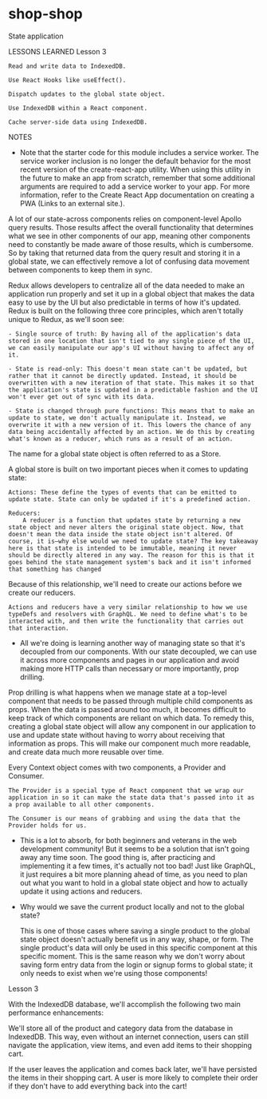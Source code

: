 # shop-shop
State application

LESSONS LEARNED
Lesson 3
    
    Read and write data to IndexedDB.

    Use React Hooks like useEffect().

    Dispatch updates to the global state object.

    Use IndexedDB within a React component.

    Cache server-side data using IndexedDB.

NOTES

* Note that the starter code for this module includes a service worker. The service worker inclusion is no longer the default behavior for the most recent version of the create-react-app utility. When using this utility in the future to make an app from scratch, remember that some additional arguments are required to add a service worker to your app. For more information, refer to the Create React App documentation on creating a PWA (Links to an external site.).

A lot of our state-across components relies on component-level Apollo query results. Those results affect the overall functionality that determines what we see in other components of our app, meaning other components need to constantly be made aware of those results, which is cumbersome. So by taking that returned data from the query result and storing it in a global state, we can effectively remove a lot of confusing data movement between components to keep them in sync.

Redux allows developers to centralize all of the data needed to make an application run properly and set it up in a global object that makes the data easy to use by the UI but also predictable in terms of how it's updated. Redux is built on the following three core principles, which aren't totally unique to Redux, as we'll soon see:

    - Single source of truth: By having all of the application's data stored in one location that isn't tied to any single piece of the UI, we can easily manipulate our app's UI without having to affect any of it.

    - State is read-only: This doesn't mean state can't be updated, but rather that it cannot be directly updated. Instead, it should be overwritten with a new iteration of that state. This makes it so that the application's state is updated in a predictable fashion and the UI won't ever get out of sync with its data.

    - State is changed through pure functions: This means that to make an update to state, we don't actually manipulate it. Instead, we overwrite it with a new version of it. This lowers the chance of any data being accidentally affected by an action. We do this by creating what's known as a reducer, which runs as a result of an action.

The name for a global state object is often referred to as a Store.

A global store is built on two important pieces when it comes to updating state:

    Actions: These define the types of events that can be emitted to update state. State can only be updated if it's a predefined action.

    Reducers: 
        A reducer is a function that updates state by returning a new state object and never alters the original state object. Now, that doesn't mean the data inside the state object isn't altered. Of course, it is—why else would we need to update state? The key takeaway here is that state is intended to be immutable, meaning it never should be directly altered in any way. The reason for this is that it goes behind the state management system's back and it isn't informed that something has changed

Because of this relationship, we'll need to create our actions before we create our reducers.

    Actions and reducers have a very similar relationship to how we use typeDefs and resolvers with GraphQL. We need to define what's to be interacted with, and then write the functionality that carries out that interaction.

* All we're doing is learning another way of managing state so that it's decoupled from our components. With our state decoupled, we can use it across more components and pages in our application and avoid making more HTTP calls than necessary or more importantly, prop drilling.

Prop drilling is what happens when we manage state at a top-level component that needs to be passed through multiple child components as props. When the data is passed around too much, it becomes difficult to keep track of which components are reliant on which data. To remedy this, creating a global state object will allow any component in our application to use and update state without having to worry about receiving that information as props. This will make our component much more readable, and create data much more reusable over time.

Every Context object comes with two components, a Provider and Consumer. 
    
    The Provider is a special type of React component that we wrap our application in so it can make the state data that's passed into it as a prop available to all other components. 
    
    The Consumer is our means of grabbing and using the data that the Provider holds for us.

* This is a lot to absorb, for both beginners and veterans in the web development community! But it seems to be a solution that isn't going away any time soon. The good thing is, after practicing and implementing it a few times, it's actually not too bad! Just like GraphQL, it just requires a bit more planning ahead of time, as you need to plan out what you want to hold in a global state object and how to actually update it using actions and reducers.

* Why would we save the current product locally and not to the global state?
    
    This is one of those cases where saving a single product to the global state object doesn't actually benefit us in any way, shape, or form. The single product's data will only be used in this specific component at this specific moment. This is the same reason why we don't worry about saving form entry data from the login or signup forms to global state; it only needs to exist when we're using those components!

Lesson 3

With the IndexedDB database, we'll accomplish the following two main performance enhancements:

We'll store all of the product and category data from the database in IndexedDB. This way, even without an internet connection, users can still navigate the application, view items, and even add items to their shopping cart.

If the user leaves the application and comes back later, we'll have persisted the items in their shopping cart. A user is more likely to complete their order if they don't have to add everything back into the cart!
